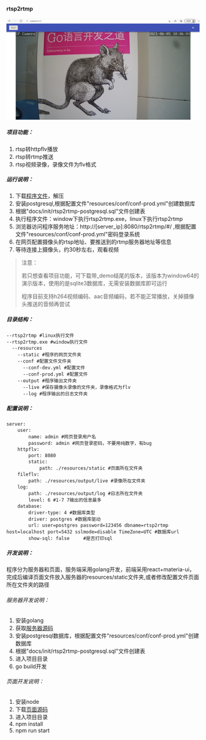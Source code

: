 #### rtsp2rtmp

![](./docs/images/rtsp2rtmpad.png)

##### 项目功能：
1. rtsp转httpflv播放
2. rtsp转rtmp推送
3. rtsp视频录像，录像文件为flv格式


##### 运行说明：

1. 下载[程序文件](https://github.com/hkmadao/rtsp2rtmp/releases)，解压   
2. 安装postgresql,根据配置文件"resources/conf/conf-prod.yml"创建数据库  
3. 根据"docs/init/rtsp2rtmp-postgresql.sql"文件创建表    
4. 执行程序文件：window下执行rtsp2rtmp.exe，linux下执行rtsp2rtmp   
5. 浏览器访问程序服务地址：http://[server_ip]:8080/rtsp2rtmp/#/ ,根据配置文件"resources/conf/conf-prod.yml"密码登录系统   
6. 在网页配置摄像头的rtsp地址、要推送到的rtmp服务器地址等信息  
7. 等待连接上摄像头，约30秒左右，观看视频      

> 注意：
>
>   若只想查看项目功能，可下载带_demo结尾的版本，该版本为window64的演示版本，使用的是sqlite3数据库，无需安装数据库即可运行
>
> ​	程序目前支持h264视频编码、aac音频编码，若不能正常播放，关掉摄像头推送的音频再尝试

##### 目录结构：

```
--rtsp2rtmp #linux执行文件
--rtsp2rtmp.exe #window执行文件
  --resources
    --static #程序的网页文件夹
    --conf #配置文件文件夹
      --conf-dev.yml #配置文件
      --conf-prod.yml #配置文件
    --output #程序输出文件夹
      --live #保存摄像头录像的文件夹，录像格式为flv
      --log #程序输出的日志文件夹
```

##### 配置说明：

```
server:
    user:
        name: admin #网页登录用户名
        password: admin #网页登录密码，不要用纯数字，有bug
    httpflv:
        port: 8080
        static:
            path: ./resources/static #页面所在文件夹
    fileflv:
        path: ./resources/output/live #录像所在文件夹
    log:
        path: ./resources/output/log #日志所在文件夹  
        level: 6 #1-7 7输出的信息最多 
    database:
        driver-type: 4 #数据库类型
        driver: postgres #数据库驱动
        url: user=postgres password=123456 dbname=rtsp2rtmp host=localhost port=5432 sslmode=disable TimeZone=UTC #数据库url
        show-sql: false     #是否打印sql
```

##### 开发说明：

程序分为服务器和页面，服务端采用golang开发，前端采用react+materia-ui，完成后编译页面文件放入服务器的resources/static文件夹,或者修改配置文件页面所在文件夹的路径

###### 服务器开发说明：

1. 安装golang
2. 获取[服务器源码](https://github.com/hkmadao/rtsp2rtmp.git)
3. 安装postgresql数据库，根据配置文件"resources/conf/conf-prod.yml"创建数据库
4. 根据"docs/init/rtsp2rtmp-postgresql.sql"文件创建表    
5. 进入项目目录
6. go build开发

###### 页面开发说明：

1. 安装node
2. 下载[页面源码](https://github.com/hkmadao/rtsp2rtmp-web.git)
3. 进入项目目录
4. npm install
5. npm run start